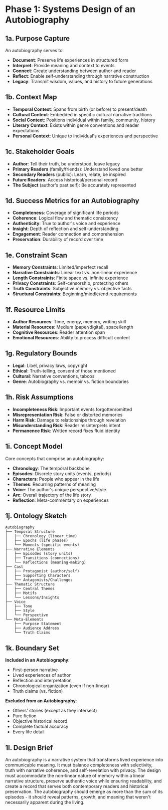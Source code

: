 # Phase 1: Systems Design of an Autobiography

## 1a. Purpose Capture
An autobiography serves to:
- **Document**: Preserve life experiences in structured form
- **Interpret**: Provide meaning and context to events
- **Connect**: Create understanding between author and reader
- **Reflect**: Enable self-understanding through narrative construction
- **Legacy**: Transmit wisdom, values, and history to future generations

## 1b. Context Map
- **Temporal Context**: Spans from birth (or before) to present/death
- **Cultural Context**: Embedded in specific cultural narrative traditions
- **Social Context**: Positions individual within family, community, history
- **Literary Context**: Exists within genre conventions and reader expectations
- **Personal Context**: Unique to individual's experiences and perspective

## 1c. Stakeholder Goals
- **Author**: Tell their truth, be understood, leave legacy
- **Primary Readers** (family/friends): Understand loved one better
- **Secondary Readers** (public): Learn, relate, be inspired
- **Future Readers**: Access historical/personal record
- **The Subject** (author's past self): Be accurately represented

## 1d. Success Metrics for an Autobiography
- **Completeness**: Coverage of significant life periods
- **Coherence**: Logical flow and thematic consistency  
- **Authenticity**: True to author's voice and experience
- **Insight**: Depth of reflection and self-understanding
- **Engagement**: Reader connection and comprehension
- **Preservation**: Durability of record over time

## 1e. Constraint Scan
- **Memory Constraints**: Limited/imperfect recall
- **Narrative Constraints**: Linear text vs. non-linear experience
- **Length Constraints**: Finite space vs. infinite experience
- **Privacy Constraints**: Self-censorship, protecting others
- **Truth Constraints**: Subjective memory vs. objective facts
- **Structural Constraints**: Beginning/middle/end requirements

## 1f. Resource Limits
- **Author Resources**: Time, energy, memory, writing skill
- **Material Resources**: Medium (paper/digital), space/length
- **Cognitive Resources**: Reader attention span
- **Emotional Resources**: Ability to process difficult content

## 1g. Regulatory Bounds
- **Legal**: Libel, privacy laws, copyright
- **Ethical**: Truth-telling, consent of those mentioned
- **Cultural**: Narrative conventions, taboos
- **Genre**: Autobiography vs. memoir vs. fiction boundaries

## 1h. Risk Assumptions
- **Incompleteness Risk**: Important events forgotten/omitted
- **Misrepresentation Risk**: False or distorted memories
- **Harm Risk**: Damage to relationships through revelation
- **Misunderstanding Risk**: Reader misinterprets intent
- **Permanence Risk**: Written record fixes fluid identity

## 1i. Concept Model
Core concepts that comprise an autobiography:
- **Chronology**: The temporal backbone
- **Episodes**: Discrete story units (events, periods)
- **Characters**: People who appear in the life
- **Themes**: Recurring patterns of meaning
- **Voice**: The author's unique perspective/style
- **Arc**: Overall trajectory of the life story
- **Reflection**: Meta-commentary on experiences

## 1j. Ontology Sketch
```
Autobiography
├── Temporal Structure
│   ├── Chronology (linear time)
│   ├── Epochs (life phases)
│   └── Moments (specific events)
├── Narrative Elements
│   ├── Episodes (story units)
│   ├── Transitions (connections)
│   └── Reflections (meaning-making)
├── Cast
│   ├── Protagonist (author/self)
│   ├── Supporting Characters
│   └── Antagonists/Challenges
├── Thematic Structure
│   ├── Central Themes
│   ├── Motifs
│   └── Lessons/Insights
├── Voice
│   ├── Tone
│   ├── Style
│   └── Perspective
└── Meta-Elements
    ├── Purpose Statement
    ├── Audience Address
    └── Truth Claims
```

## 1k. Boundary Set
**Included in an Autobiography**:
- First-person narrative
- Lived experiences of author
- Reflection and interpretation
- Chronological organization (even if non-linear)
- Truth claims (vs. fiction)

**Excluded from an Autobiography**:
- Others' stories (except as they intersect)
- Pure fiction
- Objective historical record
- Complete factual accuracy
- Every life detail

## 1l. Design Brief
An autobiography is a narrative system that transforms lived experience into communicable meaning. It must balance completeness with selectivity, truth with narrative coherence, and self-revelation with privacy. The design must accommodate the non-linear nature of memory within a linear narrative structure, preserve authentic voice while ensuring readability, and create a record that serves both contemporary readers and historical preservation. The autobiography should emerge as more than the sum of its episodes - it should reveal patterns, growth, and meaning that weren't necessarily apparent during the living.
